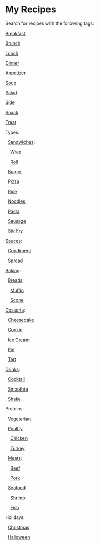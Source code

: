 # My Recipes

Search for recipes with the following tags:

[Breakfast](https://github.com/search?q=repo%3Alucaswinningham%2Frecipes+"TAG%3A+breakfast"&type=code)

[Brunch](https://github.com/search?q=repo%3Alucaswinningham%2Frecipes+"TAG%3A+brunch"&type=code)

[Lunch](https://github.com/search?q=repo%3Alucaswinningham%2Frecipes+"TAG%3A+lunch"&type=code)

[Dinner](https://github.com/search?q=repo%3Alucaswinningham%2Frecipes+"TAG%3A+dinner"&type=code)



[Appetizer](https://github.com/search?q=repo%3Alucaswinningham%2Frecipes+"TAG%3A+appetizer"&type=code)

[Soup](https://github.com/search?q=repo%3Alucaswinningham%2Frecipes+"TAG%3A+soup"&type=code)

[Salad](https://github.com/search?q=repo%3Alucaswinningham%2Frecipes+"TAG%3A+salad"&type=code)



[Side](https://github.com/search?q=repo%3Alucaswinningham%2Frecipes+"TAG%3A+side"&type=code)

[Snack](https://github.com/search?q=repo%3Alucaswinningham%2Frecipes+"TAG%3A+snack"&type=code)

[Treat](https://github.com/search?q=repo%3Alucaswinningham%2Frecipes+"TAG%3A+treat"&type=code)



Types:

&nbsp;&nbsp;[Sandwiches](https://github.com/search?q=repo%3Alucaswinningham%2Frecipes+"TAG%3A+sandwich"&type=code):

&nbsp;&nbsp;&nbsp;&nbsp;[Wrap](https://github.com/search?q=repo%3Alucaswinningham%2Frecipes+"TAG%3A+wrap"&type=code)

&nbsp;&nbsp;&nbsp;&nbsp;[Roll](https://github.com/search?q=repo%3Alucaswinningham%2Frecipes+"TAG%3A+roll"&type=code)

&nbsp;&nbsp;[Burger](https://github.com/search?q=repo%3Alucaswinningham%2Frecipes+"TAG%3A+burger"&type=code)

&nbsp;&nbsp;[Pizza](https://github.com/search?q=repo%3Alucaswinningham%2Frecipes+"TAG%3A+pizza"&type=code)

&nbsp;&nbsp;[Rice](https://github.com/search?q=repo%3Alucaswinningham%2Frecipes+"TAG%3A+rice"&type=code)

&nbsp;&nbsp;[Noodles](https://github.com/search?q=repo%3Alucaswinningham%2Frecipes+"TAG%3A+noodles"&type=code)

&nbsp;&nbsp;[Pasta](https://github.com/search?q=repo%3Alucaswinningham%2Frecipes+"TAG%3A+pasta"&type=code)

&nbsp;&nbsp;[Sausage](https://github.com/search?q=repo%3Alucaswinningham%2Frecipes+"TAG%3A+sausage"&type=code)

&nbsp;&nbsp;[Stir Fry](https://github.com/search?q=repo%3Alucaswinningham%2Frecipes+"TAG%3A+stir+fry"&type=code)



[Sauces](https://github.com/search?q=repo%3Alucaswinningham%2Frecipes+"TAG%3A+sauce"&type=code):

&nbsp;&nbsp;[Condiment](https://github.com/search?q=repo%3Alucaswinningham%2Frecipes+"TAG%3A+condiment"&type=code)

&nbsp;&nbsp;[Spread](https://github.com/search?q=repo%3Alucaswinningham%2Frecipes+"TAG%3A+spread"&type=code)



[Baking](https://github.com/search?q=repo%3Alucaswinningham%2Frecipes+"TAG%3A+baking"&type=code):

&nbsp;&nbsp;[Breads](https://github.com/search?q=repo%3Alucaswinningham%2Frecipes+"TAG%3A+bread"&type=code):

&nbsp;&nbsp;&nbsp;&nbsp;[Muffin](https://github.com/search?q=repo%3Alucaswinningham%2Frecipes+"TAG%3A+muffin"&type=code)

&nbsp;&nbsp;&nbsp;&nbsp;[Scone](https://github.com/search?q=repo%3Alucaswinningham%2Frecipes+"TAG%3A+scone"&type=code)



[Desserts](https://github.com/search?q=repo%3Alucaswinningham%2Frecipes+"TAG%3A+dessert"&type=code):

&nbsp;&nbsp;[Cheesecake](https://github.com/search?q=repo%3Alucaswinningham%2Frecipes+"TAG%3A+cheesecake"&type=code)

&nbsp;&nbsp;[Cookie](https://github.com/search?q=repo%3Alucaswinningham%2Frecipes+"TAG%3A+cookie"&type=code)

&nbsp;&nbsp;[Ice Cream](https://github.com/search?q=repo%3Alucaswinningham%2Frecipes+"TAG%3A+ice+cream"&type=code)

&nbsp;&nbsp;[Pie](https://github.com/search?q=repo%3Alucaswinningham%2Frecipes+"TAG%3A+pie"&type=code)

&nbsp;&nbsp;[Tart](https://github.com/search?q=repo%3Alucaswinningham%2Frecipes+"TAG%3A+tart"&type=code)



[Drinks](https://github.com/search?q=repo%3Alucaswinningham%2Frecipes+"TAG%3A+drink"&type=code):

&nbsp;&nbsp;[Cocktail](https://github.com/search?q=repo%3Alucaswinningham%2Frecipes+"TAG%3A+cocktail"&type=code)

&nbsp;&nbsp;[Smoothie](https://github.com/search?q=repo%3Alucaswinningham%2Frecipes+"TAG%3A+smoothie"&type=code)

&nbsp;&nbsp;[Shake](https://github.com/search?q=repo%3Alucaswinningham%2Frecipes+"TAG%3A+shake"&type=code)



Proteins:

&nbsp;&nbsp;[Vegetarian](https://github.com/search?q=repo%3Alucaswinningham%2Frecipes+"TAG%3A+vegetarian"&type=code)

&nbsp;&nbsp;[Poultry](https://github.com/search?q=repo%3Alucaswinningham%2Frecipes+"TAG%3A+poultry"&type=code)

&nbsp;&nbsp;&nbsp;&nbsp;[Chicken](https://github.com/search?q=repo%3Alucaswinningham%2Frecipes+"TAG%3A+chicken"&type=code)

&nbsp;&nbsp;&nbsp;&nbsp;[Turkey](https://github.com/search?q=repo%3Alucaswinningham%2Frecipes+"TAG%3A+turkey"&type=code)

&nbsp;&nbsp;[Meats](https://github.com/search?q=repo%3Alucaswinningham%2Frecipes+"TAG%3A+meat"&type=code):

&nbsp;&nbsp;&nbsp;&nbsp;[Beef](https://github.com/search?q=repo%3Alucaswinningham%2Frecipes+"TAG%3A+beef"&type=code)

&nbsp;&nbsp;&nbsp;&nbsp;[Pork](https://github.com/search?q=repo%3Alucaswinningham%2Frecipes+"TAG%3A+pork"&type=code)

&nbsp;&nbsp;[Seafood](https://github.com/search?q=repo%3Alucaswinningham%2Frecipes+"TAG%3A+seafood"&type=code)

&nbsp;&nbsp;&nbsp;&nbsp;[Shrimp](https://github.com/search?q=repo%3Alucaswinningham%2Frecipes+"TAG%3A+shrimp"&type=code)

&nbsp;&nbsp;&nbsp;&nbsp;[Fish](https://github.com/search?q=repo%3Alucaswinningham%2Frecipes+"TAG%3A+fish"&type=code)



Holidays:

&nbsp;&nbsp;[Christmas](https://github.com/search?q=repo%3Alucaswinningham%2Frecipes+"TAG%3A+christmas"&type=code)

&nbsp;&nbsp;[Halloween](https://github.com/search?q=repo%3Alucaswinningham%2Frecipes+"TAG%3A+halloween"&type=code)
